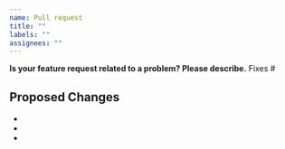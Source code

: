 ```yaml
---
name: Pull request
title: ""
labels: ""
assignees: ""
---
```


**Is your feature request related to a problem? Please describe.**
Fixes #

## Proposed Changes

-
-
-
